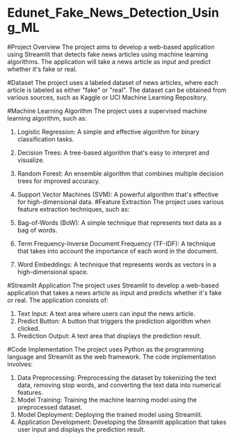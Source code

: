 # Edunet_Fake_News_Detection_Using_ML

#Project Overview
The project aims to develop a web-based application using Streamlit that detects fake news articles using machine learning algorithms. The application will take a news article as input and predict whether it's fake or real.

#Dataset
The project uses a labeled dataset of news articles, where each article is labeled as either "fake" or "real". The dataset can be obtained from various sources, such as Kaggle or UCI Machine Learning Repository.

#Machine Learning Algorithm
The project uses a supervised machine learning algorithm, such as:

1. Logistic Regression: A simple and effective algorithm for binary classification tasks.
2. Decision Trees: A tree-based algorithm that's easy to interpret and visualize.
3. Random Forest: An ensemble algorithm that combines multiple decision trees for improved accuracy.
4. Support Vector Machines (SVM): A powerful algorithm that's effective for high-dimensional data.
#Feature Extraction
The project uses various feature extraction techniques, such as:

1. Bag-of-Words (BoW): A simple technique that represents text data as a bag of words.
2. Term Frequency-Inverse Document Frequency (TF-IDF): A technique that takes into account the importance of each word in the document.
3. Word Embeddings: A technique that represents words as vectors in a high-dimensional space.

#Streamlit Application
The project uses Streamlit to develop a web-based application that takes a news article as input and predicts whether it's fake or real. The application consists of:

1. Text Input: A text area where users can input the news article.
2. Predict Button: A button that triggers the prediction algorithm when clicked.
3. Prediction Output: A text area that displays the prediction result.

#Code Implementation
The project uses Python as the programming language and Streamlit as the web framework. The code implementation involves:

1. Data Preprocessing: Preprocessing the dataset by tokenizing the text data, removing stop words, and converting the text data into numerical features.
2. Model Training: Training the machine learning model using the preprocessed dataset.
3. Model Deployment: Deploying the trained model using Streamlit.
4. Application Development: Developing the Streamlit application that takes user input and displays the prediction result.

